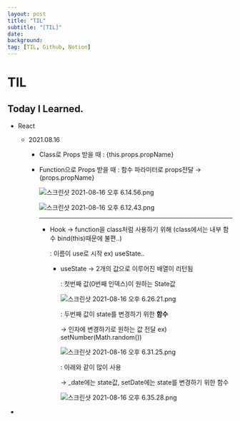 ```yaml
---
layout: post
title: "TIL"
subtitle: "[TIL]"
date: 
background: 
tag: [TIL, Github, Notion]
---
```

# TIL

## Today I Learned.

- React
    - 2021.08.16
        - Class로 Props 받을 때 : {this.props.propName}
        - Function으로 Props 받을 때 : 함수 파라미터로 props전달 → {props.propName}

            ![스크린샷 2021-08-16 오후 6.14.56.png](TIL%203ec87a85bd3a401d9b7ad5ddcdd954b8/%E1%84%89%E1%85%B3%E1%84%8F%E1%85%B3%E1%84%85%E1%85%B5%E1%86%AB%E1%84%89%E1%85%A3%E1%86%BA_2021-08-16_%E1%84%8B%E1%85%A9%E1%84%92%E1%85%AE_6.14.56.png)

            ![스크린샷 2021-08-16 오후 6.12.43.png](TIL%203ec87a85bd3a401d9b7ad5ddcdd954b8/%E1%84%89%E1%85%B3%E1%84%8F%E1%85%B3%E1%84%85%E1%85%B5%E1%86%AB%E1%84%89%E1%85%A3%E1%86%BA_2021-08-16_%E1%84%8B%E1%85%A9%E1%84%92%E1%85%AE_6.12.43.png)

            ---

            - Hook → function을 class처럼 사용하기 위해 (class에서는 내부 함수 bind(this)때문에 불편..)

                : 이름이 use로 시작 ex) useState..

                - useState → 2개의 값으로 이루어진 배열이 리턴됨

                    : 첫번째 값(0번째 인덱스)이 원하는 State값

                    ![스크린샷 2021-08-16 오후 6.26.21.png](TIL%203ec87a85bd3a401d9b7ad5ddcdd954b8/%E1%84%89%E1%85%B3%E1%84%8F%E1%85%B3%E1%84%85%E1%85%B5%E1%86%AB%E1%84%89%E1%85%A3%E1%86%BA_2021-08-16_%E1%84%8B%E1%85%A9%E1%84%92%E1%85%AE_6.26.21.png)

                    : 두번째 값이 state를 변경하기 위한 **함수** 

                    → 인자에 변경하기로 원하는 값 전달 ex) setNumber(Math.random())

                    ![스크린샷 2021-08-16 오후 6.31.25.png](TIL%203ec87a85bd3a401d9b7ad5ddcdd954b8/%E1%84%89%E1%85%B3%E1%84%8F%E1%85%B3%E1%84%85%E1%85%B5%E1%86%AB%E1%84%89%E1%85%A3%E1%86%BA_2021-08-16_%E1%84%8B%E1%85%A9%E1%84%92%E1%85%AE_6.31.25.png)

                    : 아래와 같이 많이 사용

                    → _date에는 state값, setDate에는 state를 변경하기 위한 함수

                    ![스크린샷 2021-08-16 오후 6.35.28.png](TIL%203ec87a85bd3a401d9b7ad5ddcdd954b8/%E1%84%89%E1%85%B3%E1%84%8F%E1%85%B3%E1%84%85%E1%85%B5%E1%86%AB%E1%84%89%E1%85%A3%E1%86%BA_2021-08-16_%E1%84%8B%E1%85%A9%E1%84%92%E1%85%AE_6.35.28.png)

-
